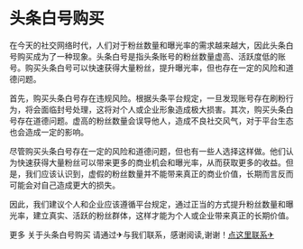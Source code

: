 # 头条白号购买

在今天的社交网络时代，人们对于粉丝数量和曝光率的需求越来越大，因此头条白号购买成为了一种现象。头条白号是指头条账号的粉丝数量虚高、活跃度低的账号。购买头条白号可以快速获得大量粉丝，提升曝光率，但也存在一定的风险和道德问题。

首先，购买头条白号存在违规风险。根据头条平台规定，一旦发现账号存在刷粉行为，将会面临封号处理，这将对个人或企业形象造成极大损害。其次，购买头条白号存在道德问题。虚高的粉丝数量会误导他人，造成不良社交风气，对于平台生态也会造成一定的影响。

尽管购买头条白号存在一定的风险和道德问题，但也有一些人选择这样做。他们认为快速获得大量粉丝可以带来更多的商业机会和曝光率，从而获取更多的收益。但是，我们应该认识到，虚假的粉丝数量并不能带来真正的商业价值，长期而言反而可能会对自己造成更大的损失。

因此，我们建议个人和企业应该遵循平台规定，通过正当的方式提升粉丝数量和曝光率，建立真实、活跃的粉丝群体，这样才能为个人或企业带来真正的长期价值。

更多 关于头条白号购买 请通过✈与我们联系，感谢阅读,谢谢！[点这里联系✈](https://a.k02.cc)